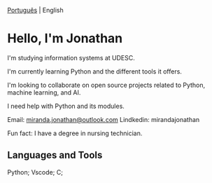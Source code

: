 [Português](https://github.com/Jonthmiranda/Jonthmiranda/blob/main/README%20pt-br.md) | English

# Hello, I'm Jonathan

I'm studying information systems at UDESC.

I'm currently learning Python and the different tools it offers.

I'm looking to collaborate on open source projects related to Python, machine learning, and AI.

I need help with Python and its modules.

Email: miranda.jonathan@outlook.com
Lindkedin: mirandajonathan
      
Fun fact: I have a degree in nursing technician.


## Languages ​​and Tools

Python; Vscode; C;
